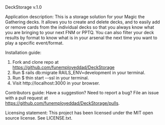 DeckStorage v.1.0

Application description: This is a storage solution for your Magic the Gathering decks. It allows you to create and delete decks, and to easily add or remove cards from the individual decks so that you always know what you are bringing to your next FNM or PPTQ. You can also filter your deck results by format to know what is in your arsenal the next time you want to play a specific event/format.

Installation guide:

  1. Fork and clone repo at https://github.com/funemployeddad/DeckStorage
  2. Run $ rails db:migrate RAILS_ENV=development in your terminal.
  3. Run $ thin start --ssl in your terminal.
  4. Visit http://localhost:3000 in your browser.

Contributors guide: Have a suggestion? Need to report a bug? File an issue with a pull request at https://github.com/funemployeddad/DeckStorage/pulls.

Licensing statement: This project has been licensed under the MIT open source license. See LICENSE.txt.

